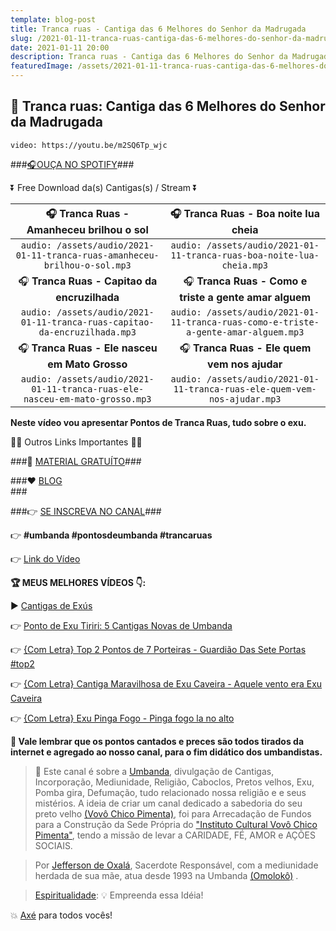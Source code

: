 ```yaml
---
template: blog-post
title: Tranca ruas - Cantiga das 6 Melhores do Senhor da Madrugada
slug: /2021-01-11-tranca-ruas-cantiga-das-6-melhores-do-senhor-da-madrugada
date: 2021-01-11 20:00
description: Tranca ruas - Cantiga das 6 Melhores do Senhor da Madrugada
featuredImage: /assets/2021-01-11-tranca-ruas-cantiga-das-6-melhores-do-senhor-da-madrugada.jpg
---
```

## **👊 Tranca ruas: Cantiga das 6 Melhores do Senhor da Madrugada**

<!-- #1: Embed through web URL -->
`video: https://youtu.be/m2SQ6Tp_wjc`

###<a href='https://vovochicopimenta.cyou/spotify' target="_blank">🎧OUÇA NO SPOTIFY</a>###

⏬ Free Download da(s) Cantigas(s) / Stream ⏬

|🎧 __Tranca Ruas - Amanheceu brilhou o sol__|🎧 __Tranca Ruas - Boa noite lua cheia__|
| :---: | :---: |
|`audio: /assets/audio/2021-01-11-tranca-ruas-amanheceu-brilhou-o-sol.mp3`|`audio: /assets/audio/2021-01-11-tranca-ruas-boa-noite-lua-cheia.mp3`|
|🎧 __Tranca Ruas - Capitao da encruzilhada__|🎧 __Tranca Ruas - Como e triste a gente amar alguem__|
|`audio: /assets/audio/2021-01-11-tranca-ruas-capitao-da-encruzilhada.mp3`|`audio: /assets/audio/2021-01-11-tranca-ruas-como-e-triste-a-gente-amar-alguem.mp3`|
|🎧 __Tranca Ruas - Ele nasceu em Mato Grosso__|🎧 __Tranca Ruas - Ele quem vem nos ajudar__|
|`audio: /assets/audio/2021-01-11-tranca-ruas-ele-nasceu-em-mato-grosso.mp3`|`audio: /assets/audio/2021-01-11-tranca-ruas-ele-quem-vem-nos-ajudar.mp3`|

**Neste vídeo vou apresentar Pontos de Tranca Ruas, tudo sobre o exu.**

🔽🔽 Outros Links Importantes 🔽🔽

###🎁 <a href='https://linktr.ee/vovochicopimenta' target="_blank">MATERIAL GRATUÍTO</a>###

###❤ <a href='https://vovochicopimenta.cyou/blog'>BLOG</a></br>###

###👉 <a href='https://www.youtube.com/channel/UCQdWrQlNuy2CAWrsGGDs_Wg?sub_confirmation=1' target="_blank">SE INSCREVA NO CANAL</a>###

👉 **#umbanda #pontosdeumbanda #trancaruas**

👉 <a href='https://www.youtube.com/watch?v=m2SQ6Tp_wjc' target="_blank">Link do Vídeo</a>

**🏆 MEUS MELHORES VÍDEOS 👇:**

▶ <a href='https://www.youtube.com/watch?v=JSounBWZ0Ao&list=PL4hRMyhBiogNy7ZYFrk1Pj_2oTeGDAEr-&index=1' target="_blank">Cantigas de Exús</a>

👉 <a href='https://www.youtube.com/watch?v=wYlsWLlHTr8' target="_blank">Ponto de Exu Tiriri: 5 Cantigas Novas de Umbanda</a>

👉 <a href='https://www.youtube.com/watch?v=-0YVInTiEIY' target="_blank">{Com Letra} Top 2 Pontos de 7 Porteiras - Guardião Das Sete Portas #top2</a>

👉 <a href='https://www.youtube.com/watch?v=I1IN0qe2s5I' target="_blank">{Com Letra} Cantiga Maravilhosa de Exu Caveira - Aquele vento era Exu Caveira</a>

👉 <a href='https://www.youtube.com/watch?v=4Poi0N3cDa0' target="_blank">{Com Letra} Exu Pinga Fogo - Pinga fogo la no alto</a>

**🔴 Vale lembrar que os pontos cantados e preces são todos tirados da internet e agregado ao nosso canal, para o fim didático dos umbandistas.**

>🙏 Este canal é sobre a <a href='https://pt.wikipedia.org/wiki/Umbanda' target="_blank">Umbanda</a>, divulgação de Cantigas, Incorporação, Mediunidade, Religião, Caboclos, Pretos velhos, Exu, Pomba gira, Defumação, tudo relacionado nossa religião e  e seus mistérios.
A ideia de criar um canal dedicado a sabedoria do seu preto velho <a href='https://vovochicopimenta.cyou'>(Vovô Chico Pimenta)</a>, foi para Arrecadação de Fundos para a Construção da Sede Própria do <a href='https://vovochicopimenta.cyou'>"Instituto Cultural Vovô Chico Pimenta"</a>, tendo a missão de levar a CARIDADE, FÉ, AMOR e AÇÕES SOCIAIS.

>Por <a href='https://www.youtube.com/channel/UCvjsa9RBIztSUkd1JioCjJQ?sub_confirmation=1'  target="_blank">Jefferson de Oxalá</a>, Sacerdote Responsável, com a mediunidade herdada de sua mãe, atua desde 1993 na Umbanda <a href='https://pt.wikipedia.org/wiki/Omolok%C3%B4' target="_blank">(Omolokô)</a> .

><a href='https://pt.wikipedia.org/wiki/Espiritualidade' target="_blank">Espiritualidade</a>: 💡 Empreenda essa Idéia!

💥 <a href='https://pt.wikipedia.org/wiki/Ax%C3%A9' target="_blank">Axé</a> para todos vocês!